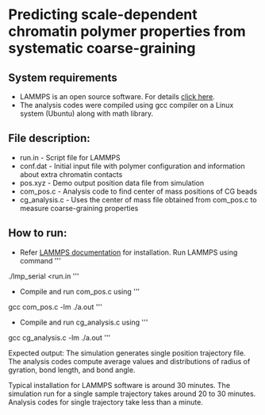 # Predicting scale-dependent chromatin polymer properties from systematic coarse-graining

## System requirements
- LAMMPS is an open source software. For details [click here](https://docs.lammps.org/Install.html).
- The analysis codes were compiled using gcc compiler on a Linux system (Ubuntu) along with math library.

## File description:
- run.in        - Script file for LAMMPS 
- conf.dat      - Initial input file with polymer configuration and information about extra chromatin contacts
- pos.xyz       - Demo output position data file from simulation
- com_pos.c     - Analysis code to find center of mass positions of CG beads 
- cg_analysis.c - Uses the center of mass file obtained from com_pos.c to measure coarse-graining properties

## How to run:
- Refer [LAMMPS documentation](https://docs.lammps.org/Install.html) for installation. Run LAMMPS using command 
'''

./lmp_serial <run.in
'''  
- Compile and run com_pos.c using 
'''

gcc com_pos.c -lm
./a.out
'''
- Compile and run cg_analysis.c using 
'''

gcc cg_analysis.c -lm
./a.out
'''


Expected output: The simulation generates single position trajectory file. The analysis codes compute average values and distributions of radius of gyration, bond length, and bond angle.


Typical installation for LAMMPS software is around 30 minutes. The simulation run for a single sample trajectory takes around 20 to 30 minutes. Analysis codes for single trajectory take less than a minute.
